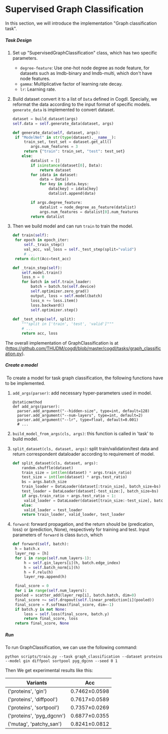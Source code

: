 Supervised Graph Classification
===============================

In this section, we will introduce the implementation "Graph classification task". 

<h5>Task Design</h5>

1. Set up "SupervisedGraphClassification" class, which has two specific parameters.

   * `degree-feature`: Use one-hot node degree as node feature, for datasets such as lmdb-binary and lmdb-multi, which don't have node features.
   * `gamma`: Multiplicative factor of learning rate decay.
   * `lr`: Learning rate.

2. Build dataset convert it to a list of `Data` defined in Cogdl. Specially, we reformat the data according to the input format of specific models. `generate_data` is implemented to convert dataset.

   ```python
   dataset = build_dataset(args)
   self.data = self.generate_data(dataset, args)
   
   def generate_data(self, dataset, args):
   	if "ModelNet" in str(type(dataset).__name__):
   		train_set, test_set = dataset.get_all()
           args.num_features = 3
   	    return {"train": train_set, "test": test_set}
       else:
           datalist = []
           if isinstance(dataset[0], Data):
               return dataset
           for idata in dataset:
               data = Data()
               for key in idata.keys:
                   data[key] = idata[key]
                   datalist.append(data)
   
           if args.degree_feature:
               datalist = node_degree_as_feature(datalist)
               args.num_features = datalist[0].num_features
           return datalist        
   ```

3. Then we build model and can run `train` to train the model. 

   ```python
   def train(self):
   	for epoch in epoch_iter:
   		self._train_step()
   		val_acc, val_loss = self._test_step(split="valid")
   		# ...
   	return dict(Acc=test_acc)
   
   def _train_step(self):
       self.model.train()
       loss_n = 0
       for batch in self.train_loader:
           batch = batch.to(self.device)
           self.optimizer.zero_grad()
           output, loss = self.model(batch)
           loss_n += loss.item()
           loss.backward()
           self.optimizer.step()
           
   def _test_step(self, split):
       """split in ['train', 'test', 'valid']"""
       # ...
       return acc, loss
   ```

The overall implementation of GraphClassification is at (https://github.com/THUDM/cogdl/blob/master/cogdl/tasks/graph_classification.py).

<h5>Create a model</h5>

​	To create a model for task graph classification, the following functions have to be implemented.

1. `add_args(parser)`: add necessary hyper-parameters used in model.

   ```
   @staticmethod
   def add_args(parser):
   	 parser.add_argument("--hidden-size", type=int, default=128)
   	 parser.add_argument("--num-layers", type=int, default=2)
   	 parser.add_argument("--lr", type=float, default=0.001)
   	 # ...
   ```

2. `build_model_from_args(cls, args)`: this function is called in 'task' to build model.

3. `split_dataset(cls, dataset, args)`: split train/validation/test data and return correspondent dataloader according to requirement of model.

   ```python
   def split_dataset(cls, dataset, args):
       random.shuffle(dataset)
       train_size = int(len(dataset) * args.train_ratio)
       test_size = int(len(dataset) * args.test_ratio)
       bs = args.batch_size
       train_loader = DataLoader(dataset[:train_size], batch_size=bs)
       test_loader = DataLoader(dataset[-test_size:], batch_size=bs)
       if args.train_ratio + args.test_ratio < 1:
       	valid_loader = DataLoader(dataset[train_size:-test_size], batch_size=bs)
       else:
       	valid_loader = test_loader
       return train_loader, valid_loader, test_loader
   ```

4. `forward`: forward propagation, and the return should be (predication, loss) or (prediction, None), respectively for training and test. Input parameters of `forward` is class `Batch`, which 

   ```python
   def forward(self, batch):
   	h = batch.x
   	layer_rep = [h]
   	for i in range(self.num_layers-1):
   		h = self.gin_layers[i](h, batch.edge_index)
   		h = self.batch_norm[i](h)
   		h = F.relu(h)
   		layer_rep.append(h)
   
   	final_score = 0
   	for i in range(self.num_layers):
   	pooled = scatter_add(layer_rep[i], batch.batch, dim=0)
   	final_score += self.dropout(self.linear_prediction[i](pooled))
   	final_score = F.softmax(final_score, dim=-1)
   	if batch.y is not None:
   		loss = self.loss(final_score, batch.y)
   		return final_score, loss
   	return final_score, None
   ```


<h5>Run</h5>

To run GraphClassification, we can use the following command:

```
python scripts/train.py --task graph_classification --dataset proteins --model gin diffpool sortpool pyg_dgcnn --seed 0 1
```

Then We get experimental results like this:

| Variants                  | Acc           |
| ------------------------- | ------------- |
| ('proteins', 'gin')       | 0.7462±0.0598 |
| ('proteins', 'diffpool')  | 0.7617±0.0589 |
| ('proteins', 'sortpool')  | 0.7357±0.0269 |
| ('proteins', 'pyg_dgcnn') | 0.6877±0.0355 |
| ('mutag', 'patchy_san')   | 0.8241±0.0812 |

